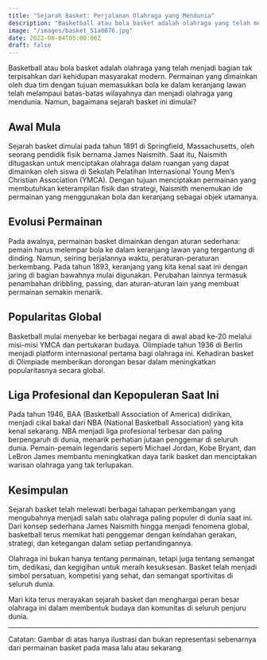 ```yaml
---
title: "Sejarah Basket: Perjalanan Olahraga yang Mendunia"
description: "Basketball atau bola basket adalah olahraga yang telah menjadi bagian tak terpisahkan dari kehidupan masyarakat modern. "
image: "/images/basket_51a0876.jpg"
date: 2022-08-04T05:00:00Z
draft: false
---
```



Basketball atau bola basket adalah olahraga yang telah menjadi bagian tak terpisahkan dari kehidupan masyarakat modern. Permainan yang dimainkan oleh dua tim dengan tujuan memasukkan bola ke dalam keranjang lawan telah melampaui batas-batas wilayahnya dan menjadi olahraga yang mendunia. Namun, bagaimana sejarah basket ini dimulai?

## Awal Mula

Sejarah basket dimulai pada tahun 1891 di Springfield, Massachusetts, oleh seorang pendidik fisik bernama James Naismith. Saat itu, Naismith ditugaskan untuk menciptakan olahraga dalam ruangan yang dapat dimainkan oleh siswa di Sekolah Pelatihan Internasional Young Men’s Christian Association (YMCA). Dengan tujuan menciptakan permainan yang membutuhkan keterampilan fisik dan strategi, Naismith menemukan ide permainan yang menggunakan bola dan keranjang sebagai objek utamanya.

## Evolusi Permainan

Pada awalnya, permainan basket dimainkan dengan aturan sederhana: pemain harus melempar bola ke dalam keranjang lawan yang tergantung di dinding. Namun, seiring berjalannya waktu, peraturan-peraturan berkembang. Pada tahun 1893, keranjang yang kita kenal saat ini dengan jaring di bagian bawahnya mulai digunakan. Perubahan lainnya termasuk penambahan dribbling, passing, dan aturan-aturan lain yang membuat permainan semakin menarik.

## Popularitas Global

Basketball mulai menyebar ke berbagai negara di awal abad ke-20 melalui misi-misi YMCA dan pertukaran budaya. Olimpiade tahun 1936 di Berlin menjadi platform internasional pertama bagi olahraga ini. Kehadiran basket di Olimpiade memberikan dorongan besar dalam meningkatkan popularitasnya secara global.

## Liga Profesional dan Kepopuleran Saat Ini

Pada tahun 1946, BAA (Basketball Association of America) didirikan, menjadi cikal bakal dari NBA (National Basketball Association) yang kita kenal sekarang. NBA menjadi liga profesional terbesar dan paling berpengaruh di dunia, menarik perhatian jutaan penggemar di seluruh dunia. Pemain-pemain legendaris seperti Michael Jordan, Kobe Bryant, dan LeBron James membantu meningkatkan daya tarik basket dan menciptakan warisan olahraga yang tak terlupakan.

## Kesimpulan

Sejarah basket telah melewati berbagai tahapan perkembangan yang mengubahnya menjadi salah satu olahraga paling populer di dunia saat ini. Dari konsep sederhana James Naismith hingga menjadi fenomena global, basketball terus memikat hati penggemar dengan keindahan gerakan, strategi, dan ketegangan dalam setiap pertandingannya.

Olahraga ini bukan hanya tentang permainan, tetapi juga tentang semangat tim, dedikasi, dan kegigihan untuk meraih kesuksesan. Basket telah menjadi simbol persatuan, kompetisi yang sehat, dan semangat sportivitas di seluruh dunia.

Mari kita terus merayakan sejarah basket dan menghargai peran besar olahraga ini dalam membentuk budaya dan komunitas di seluruh penjuru dunia.

---

Catatan: Gambar di atas hanya ilustrasi dan bukan representasi sebenarnya dari permainan basket pada masa lalu atau sekarang.
